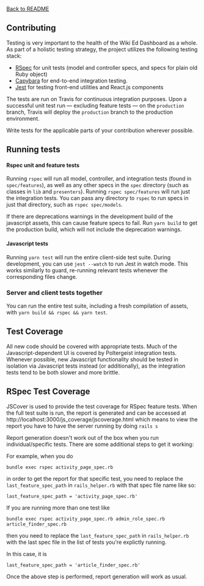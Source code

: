 [Back to README](../README.md)

## Contributing

Testing is very important to the health of the Wiki Ed Dashboard as a whole. As part of a holistic testing strategy, the project utilizes the following testing stack:

* [RSpec](https://github.com/rspec/rspec) for unit tests (model and controller specs, and specs for plain old Ruby object)
* [Capybara](https://github.com/teamcapybara/capybara) for end-to-end integration testing.
* [Jest](https://facebook.github.io/jest/) for testing front-end utilities and React.js components

The tests are run on Travis for continuous integration purposes. Upon a successful unit test run — excluding feature tests — on the `production` branch, Travis will deploy the `production` branch to the production environment.

Write tests for the applicable parts of your contribution wherever possible.

## Running tests

#### Rspec unit and feature tests
Running `rspec` will run all model, controller, and integration tests (found in `spec/features`), as well as any other specs in the `spec` directory (such as classes in `lib` and `presenters`). Running `rspec spec/features` will run just the integration tests. You can pass any directory to `rspec` to run specs in just that directory, such as `rspec spec/models`.

If there are deprecations warnings in the development build of the javascript assets,
this can cause feature specs to fail. Run `yarn build` to get the production build,
which will not include the deprecation warnings.

#### Javascript tests
Running `yarn test` will run the entire client-side test suite. During development, you can use `jest --watch` to run Jest in watch mode. This works similarly to guard, re-running relevant tests whenever the corresponding files change.

### Server and client tests together
You can run the entire test suite, including a fresh compilation of assets, with `yarn build && rspec && yarn test`.

## Test Coverage
All new code should be covered with appropriate tests. Much of the Javascript-dependent UI is covered by Poltergeist integration tests. Whenever possible, new Javascript functionality should be tested in isolation via Javascript tests instead (or additionally), as the integration tests tend to be both slower and more brittle.

## RSpec Test Coverage
JSCover is used to provide the test coverage for RSpec feature tests. When the full test suite is run, the report is generated and can be
accessed at http://localhost:3000/js_coverage/jscoverage.html which means to view the report you have to have the server running
by doing `rails s`

Report generation doesn't work out of the box when you run individual/specific tests. There are some additional steps to get it working:

For example, when you do
```
bundle exec rspec activity_page_spec.rb
```
in order to get the report for that specific test,
you need to replace the `last_feature_spec_path` in `rails_helper.rb` with that spec file name like so:

```
last_feature_spec_path = 'activity_page_spec.rb'
```

If you are running more than one test like
```
bundle exec rspec activity_page_spec.rb admin_role_spec.rb article_finder_spec.rb
````

then you need
to replace the `last_feature_spec_path` in `rails_helper.rb` with the last spec file in the list of tests you're explictly running.

In this case, it is
```
last_feature_spec_path = 'article_finder_spec.rb'
````

Once the above step is performed, report generation will work as usual.